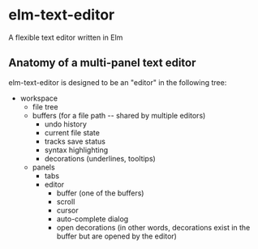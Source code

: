 # elm-text-editor
A flexible text editor written in Elm

## Anatomy of a multi-panel text editor

elm-text-editor is designed to be an "editor" in the following tree:

* workspace
  * file tree
  * buffers (for a file path -- shared by multiple editors)
    * undo history
    * current file state
    * tracks save status
    * syntax highlighting
    * decorations (underlines, tooltips)
  * panels
    * tabs
    * editor
      * buffer (one of the buffers)
      * scroll
      * cursor
      * auto-complete dialog
      * open decorations (in other words, decorations exist in the buffer but are opened by the editor)
